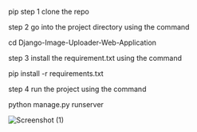 pip step 1 
clone the repo 


step 2 
go into the project directory  using the command 


cd Django-Image-Uploader-Web-Application

step 3 
install the requirement.txt using the command 


pip install -r requirements.txt

step 4 
run the project using the command 


python manage.py runserver 

![Screenshot (1)](https://github.com/user-attachments/assets/1eb571ac-f28d-4ead-88a7-1cde9e852eda)

